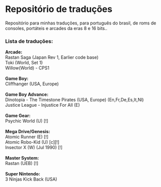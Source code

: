 # Repositório de traduções
Repositório para minhas traduções, para português do brasil, de roms de consoles, portáteis e arcades da eras 8 e 16 bits..

<h3>Lista de traduções:</h3>

<b>Arcade:</b><br>
Rastan Saga (Japan Rev 1, Earlier code base)<br>
Toki (World, Set 1)<br>
Willow(World) - CPS1<br>
<br>
<b>Game Boy:</b><br>
Cliffhanger (USA, Europe)<br>
<br>
<b>Game Boy Advance:</b><br>
Dinotopia - The Timestone Pirates (USA, Europe) (En,Fr,De,Es,It,Nl)<br>
Justice League - Injustice For All (E)
<br>
<br>
<b>Game Gear:</b><br>
Psychic World (U) [!]
<br>
<br>
<b>Mega Drive/Genesis:</b><br>
Atomic Runner (E) [!]<br>
Atomic Robo-Kid (U) [c][!]<br>
Insector X (W) (Jul 1990) [!]
<br>
<br>
<b>Master System:</b><br>
Rastan (UEB) [!]
<br>
<br>
<b>Super Nintendo:</b><br>
3 Ninjas Kick Back (USA)
